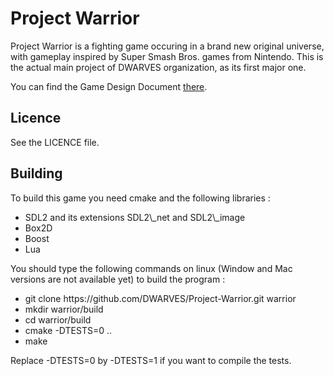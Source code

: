 # Project Warrior

Project Warrior is a fighting game occuring in a brand new original universe, with gameplay inspired by Super Smash Bros. games from Nintendo.
This is the actual main project of DWARVES organization, as its first major one.

You can find the Game Design Document <a href="https://github.com/DWARVES/Warrior-GDD">there</a>.

## Licence

See the LICENCE file.

## Building

To build this game you need cmake and the following libraries :
<ul>
<li> SDL2 and its extensions SDL2\_net and SDL2\_image
<li> Box2D
<li> Boost
<li> Lua
</ul>

You should type the following commands on linux (Window and Mac versions are not available yet) to build the program :
<ul>
<li> git clone https://github.com/DWARVES/Project-Warrior.git warrior
<li> mkdir warrior/build
<li> cd warrior/build
<li> cmake -DTESTS=0 ..
<li> make
</ul>

Replace -DTESTS=0 by -DTESTS=1 if you want to compile the tests.

